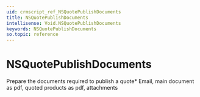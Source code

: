 ```yaml
---
uid: crmscript_ref_NSQuotePublishDocuments
title: NSQuotePublishDocuments
intellisense: Void.NSQuotePublishDocuments
keywords: NSQuotePublishDocuments
so.topic: reference
---
```


# NSQuotePublishDocuments

Prepare the documents required to publish a quote* Email, main document as pdf, quoted products as pdf, attachments
